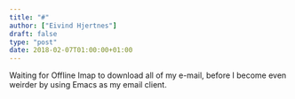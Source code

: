 ```yaml
---
title: "#"
author: ["Eivind Hjertnes"]
draft: false
type: "post"
date: 2018-02-07T01:00:00+01:00
---
```


Waiting for Offline Imap to download all of my e-mail, before I become
even weirder by using Emacs as my email client.
